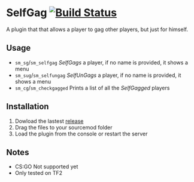 # SelfGag [![Build Status](https://travis-ci.org/fakuivan/SelfGag.svg?branch=master)](https://travis-ci.org/fakuivan/SelfGag)
A plugin that that allows a player to gag other players, but just for himself. 

## Usage
* ``sm_sg``/``sm_selfgag`` _SelfGags_ a player, if no name is provided, it shows a menu
* ``sm_sug``/``sm_selfungag`` _SelfUnGags_ a player, if no name is provided, it shows a menu
* ``sm_cg``/``sm_checkgagged`` Prints a list of all the _SelfGagged_ players

## Installation

1. Dowload the lastest [release](https://github.com/fakuivan/SelfGag/releases)
2. Drag the files to your sourcemod folder
3. Load the plugin from the console or restart the server

## Notes
* CS:GO Not supported yet
* Only tested on TF2
